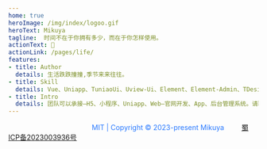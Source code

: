 ```yaml
---
home: true
heroImage: /img/index/logoo.gif
heroText: Mikuya
tagline:  时间不在于你拥有多少，而在于你怎样使用。
actionText: 🌷
actionLink: /pages/life/
features:
- title: Author
  details: 生活跌跌撞撞,季节来来往往。
- title: Skill
  details: Vue、Uniapp、TuniaoUi、Uview-Ui、Element、Element-Admin、TDesign、iView、Datav、Tailwind、AOS.js、Shake.css、Effect.css、Animista、GreenSock、Wow.js、jQuery、Layui、JavaScript、Html、Css!
- title: Intro
  details: 团队可以承接—H5、小程序、Uniapp、Web—官网开发、App、后台管理系统。请联系作者唯一合作微信——Akaibiu。秉承宗旨：保质保量-服务至上
---
```


<font color="#2979ff">&ensp;&ensp;&ensp;&ensp;&ensp;&ensp;&ensp;&ensp;&ensp;&ensp;&ensp;&ensp;&ensp;&ensp;&ensp;&ensp;&ensp;&ensp;&ensp;&ensp;&ensp;&ensp;&ensp;&ensp;MIT | Copyright © 2023-present Mikuya</font>&ensp;&ensp;&ensp;&ensp;&ensp;<font color="#3c9cff">[蜀ICP备2023003936号](https://beian.miit.gov.cn)</font> 


